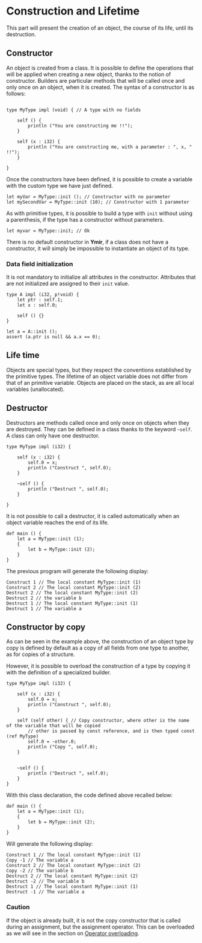 # Construction and Lifetime

This part will present the creation of an object, the course of its life, until its destruction.

## Constructor

An object is created from a class. It is possible to define the operations that will be applied when creating a new object, thanks to the notion of constructor. Builders are particular methods that will be called once and only once on an object, when it is created. The syntax of a constructor is as follows:

```ymir

type MyType impl (void) { // A type with no fields

	self () {
		println ("You are constructing me !!");
	}

	self (x : i32) {
		println ("You are constructing me, with a parameter : ", x, " !!");
	}

}

```

Once the constructors have been defined, it is possible to create a variable with the custom type we have just defined.

```ymir
let myVar = MyType::init (); // Constructor with no parameter
let mySecondVar = MyType::init (10); // Constructor with 1 parameter
```

As with primitive types, it is possible to build a type with `init` without using a parenthesis, if the type has a constructor without parameters.

```ymir
let myvar = MyType::init; // Ok
```

There is no default constructor in **Ymir**, if a class does not have a constructor, it will simply be impossible to instantiate an object of its type.


### Data field initialization 

It is not mandatory to initialize all attributes in the constructor. Attributes that are not initialized are assigned to their `init` value.

```ymir
type A impl (i32, p!void) {
	let ptr : self.1;
	let x : self.0;

	self () {} 	
}

let a = A::init ();
assert (a.ptr is null && a.x == 0);
```

## Life time 

Objects are special types, but they respect the conventions established by the primitive types.
The lifetime of an object variable does not differ from that of an primitive variable.
Objects are placed on the stack, as are all local variables (unallocated).

## Destructor

Destructors are methods called once and only once on objects when they are destroyed.
They can be defined in a class thanks to the keyword `~self`. A class can only have one destructor.

```ymir
type MyType impl (i32) {

    self (x : i32) {
        self.0 = x;
        println ("Construct ", self.0);
    }
    
    ~self () {
        println ("Destruct ", self.0);
    }

}
```

It is not possible to call a destructor, it is called automatically when an object variable reaches the end of its life.


```ymir
def main () {
    let a = MyType::init (1);
    {
        let b = MyType::init (2);
    }
}

```

The previous program will generate the following display: 
```ymir
Construct 1 // The local constant MyType::init (1)
Construct 2 // The local constant MyType::init (2)
Destruct 2 // The local constant MyType::init (2)
Destruct 2 // the variable b
Destruct 1 // The local constant MyType::init (1)
Destruct 1 // The variable a
```

## Constructor by copy 

As can be seen in the example above, the construction of an object type by copy is defined by default as a copy of all fields from one type to another, as for copies of a structure.

However, it is possible to overload the construction of a type by copying it with the definition of a specialized builder.


```ymir
type MyType impl (i32) {

	self (x : i32) { 
		self.0 = x;
		println ("Construct ", self.0);
	} 
	
	self (self other) { // Copy constructor, where other is the name of the variable that will be copied 
		// other is passed by const reference, and is then typed const (ref MyType)
		self.0 = -other.0;
		println ("Copy ", self.0);
	}
	
	
	~self () {
		println ("Destruct ", self.0);
	}
}
```

With this class declaration, the code defined above recalled below: 


```ymir
def main () {
    let a = MyType::init (1);
    {
        let b = MyType::init (2);
    }
}
```

Will generate the following display: 
```
Construct 1 // The local constant MyType::init (1)
Copy -1 // The variable a
Construct 2 // The local constant MyType::init (2)
Copy -2 // The variable b
Destruct 2 // The local constant MyType::init (2)
Destruct -2 // The variable b
Destruct 1 // The local constant MyType::init (1)
Destruct -1 // The variable a
```

### Caution

If the object is already built, it is not the copy constructor that is called during an assignment, but the assignment operator. This can be overloaded as we will see in the section on [Operator overloading](../../templates/operators.md). 
